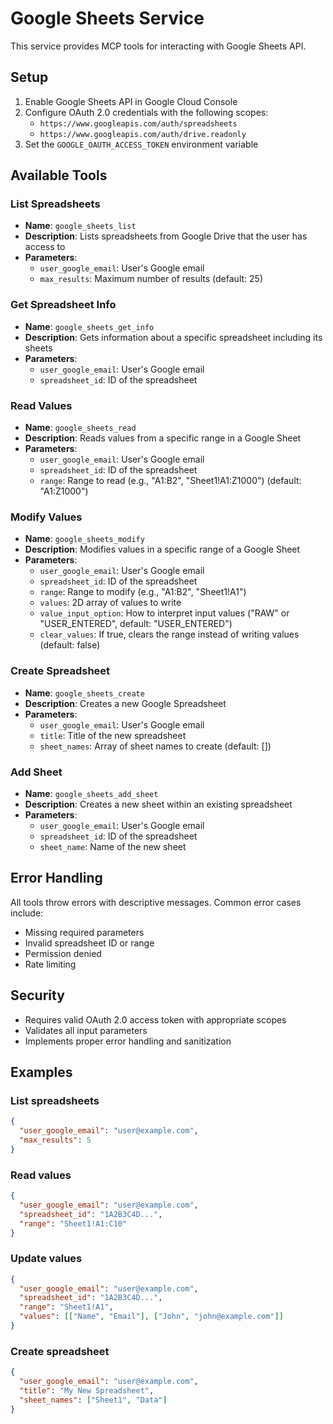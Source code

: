 # Google Sheets Service

This service provides MCP tools for interacting with Google Sheets API.

## Setup

1. Enable Google Sheets API in Google Cloud Console
2. Configure OAuth 2.0 credentials with the following scopes:
   - `https://www.googleapis.com/auth/spreadsheets`
   - `https://www.googleapis.com/auth/drive.readonly`
3. Set the `GOOGLE_OAUTH_ACCESS_TOKEN` environment variable

## Available Tools

### List Spreadsheets
- **Name**: `google_sheets_list`
- **Description**: Lists spreadsheets from Google Drive that the user has access to
- **Parameters**:
  - `user_google_email`: User's Google email
  - `max_results`: Maximum number of results (default: 25)

### Get Spreadsheet Info
- **Name**: `google_sheets_get_info`
- **Description**: Gets information about a specific spreadsheet including its sheets
- **Parameters**:
  - `user_google_email`: User's Google email
  - `spreadsheet_id`: ID of the spreadsheet

### Read Values
- **Name**: `google_sheets_read`
- **Description**: Reads values from a specific range in a Google Sheet
- **Parameters**:
  - `user_google_email`: User's Google email
  - `spreadsheet_id`: ID of the spreadsheet
  - `range`: Range to read (e.g., "A1:B2", "Sheet1!A1:Z1000") (default: "A1:Z1000")

### Modify Values
- **Name**: `google_sheets_modify`
- **Description**: Modifies values in a specific range of a Google Sheet
- **Parameters**:
  - `user_google_email`: User's Google email
  - `spreadsheet_id`: ID of the spreadsheet
  - `range`: Range to modify (e.g., "A1:B2", "Sheet1!A1")
  - `values`: 2D array of values to write
  - `value_input_option`: How to interpret input values ("RAW" or "USER_ENTERED", default: "USER_ENTERED")
  - `clear_values`: If true, clears the range instead of writing values (default: false)

### Create Spreadsheet
- **Name**: `google_sheets_create`
- **Description**: Creates a new Google Spreadsheet
- **Parameters**:
  - `user_google_email`: User's Google email
  - `title`: Title of the new spreadsheet
  - `sheet_names`: Array of sheet names to create (default: [])

### Add Sheet
- **Name**: `google_sheets_add_sheet`
- **Description**: Creates a new sheet within an existing spreadsheet
- **Parameters**:
  - `user_google_email`: User's Google email
  - `spreadsheet_id`: ID of the spreadsheet
  - `sheet_name`: Name of the new sheet

## Error Handling

All tools throw errors with descriptive messages. Common error cases include:
- Missing required parameters
- Invalid spreadsheet ID or range
- Permission denied
- Rate limiting

## Security

- Requires valid OAuth 2.0 access token with appropriate scopes
- Validates all input parameters
- Implements proper error handling and sanitization

## Examples

### List spreadsheets
```json
{
  "user_google_email": "user@example.com",
  "max_results": 5
}
```

### Read values
```json
{
  "user_google_email": "user@example.com",
  "spreadsheet_id": "1A2B3C4D...",
  "range": "Sheet1!A1:C10"
}
```

### Update values
```json
{
  "user_google_email": "user@example.com",
  "spreadsheet_id": "1A2B3C4D...",
  "range": "Sheet1!A1",
  "values": [["Name", "Email"], ["John", "john@example.com"]]
}
```

### Create spreadsheet
```json
{
  "user_google_email": "user@example.com",
  "title": "My New Spreadsheet",
  "sheet_names": ["Sheet1", "Data"]
}
```
